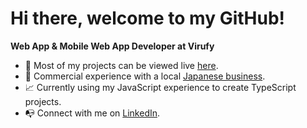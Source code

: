 # Hi there, welcome to my GitHub!

**Web App & Mobile Web App Developer at Virufy**
- 🔭 Most of my projects can be viewed live [here](https://j-gaynor.github.io/joseph-gaynor/).
- 🤝 Commercial experience with a local [Japanese business](http://jw-bb.com/en/).
- 📈 Currently using my JavaScript experience to create TypeScript projects.
- 📭 Connect with me on [LinkedIn](https://www.linkedin.com/in/josephgaynor/).
